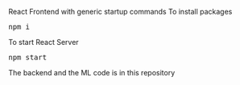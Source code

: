React Frontend with generic startup commands
To install packages
<pre>npm i</pre>
To start React Server
<pre>npm start</pre>

The backend and the ML code is in this repository <a href='https://github.com/liuhh02/tcdr-ml'></a>
